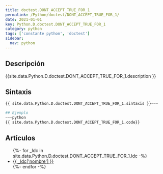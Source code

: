 ```yaml
---
title: doctest.DONT_ACCEPT_TRUE_FOR_1
permalink: /Python/doctest/DONT_ACCEPT_TRUE_FOR_1/
date: 2021-01-01
key: Python.D.doctest.DONT_ACCEPT_TRUE_FOR_1
category: python
tags: ['constante python', 'doctest']
sidebar: 
  nav: python
---
```


## Descripción
{{site.data.Python.D.doctest.DONT_ACCEPT_TRUE_FOR_1.description }}

## Sintaxis
~~~python
{{ site.data.Python.D.doctest.DONT_ACCEPT_TRUE_FOR_1.sintaxis }}~~~

## Ejemplo
~~~python
{{ site.data.Python.D.doctest.DONT_ACCEPT_TRUE_FOR_1.code}}
~~~

## Artículos
<ul>
{%- for _ldc in site.data.Python.D.doctest.DONT_ACCEPT_TRUE_FOR_1.ldc -%}
   <li>
       <a href="{{_ldc['url'] }}">{{ _ldc['nombre'] }}</a>
   </li>
{%- endfor -%}
</ul>
